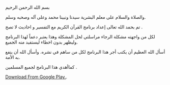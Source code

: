 بسم الله الرحمن الرحيم

والصلاة والسلام على معلم البشرية سيدنا ونبينا
محمد وعلى آله وصحبه وسلم.

تم بحمد الله تعالى إعداد برنامج القرآن الكريم مع التفسير و احاديث لا تصح . 

لكل من واجهته مشكلة الرجاء مراسلتي لحل المشكلة وهذا يعتبر دعماً لهذا البرنامج وليظهر بدون اخطاء ليستفيد منه الجميع. 

أسأل الله العظيم أن يكتب أجر هذا البرنامج
لكل من ساهم في نشره. وأسأل الله أن ينفع به الأمة.

كماأهدي هذا البرنامج لجميع المسلمين .

[Download From Google Play.](https://play.google.com/store/apps/details?id=com.MoAlaa.Quran).